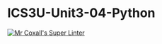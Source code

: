 # ICS3U-Unit3-04-Python


[![Mr Coxall's Super Linter](https://github.com/Emmanuel-Fofeyin/ICS3U-Unit3-04-Python/workflows/Mr%20Coxall's%20Super%20Linter/badge.svg)](https://github.com/Emmanuel-Fofeyin/ICS3U-Unit3-04-Python/actions/)
